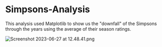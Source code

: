 # Simpsons-Analysis

This analysis used Matplotlib to show us the "downfall" of the Simpsons through the years using the average of their season ratings.

![Screenshot 2023-06-27 at 12.48.41.png](..%2F..%2FDesktop%2FScreenshot%202023-06-27%20at%2012.48.41.png)